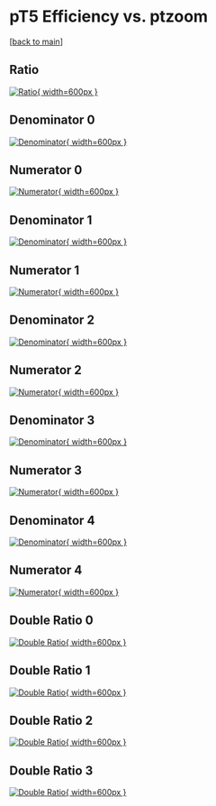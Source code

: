 # pT5 Efficiency vs. ptzoom

[[back to main](./)]



## Ratio

[![Ratio](../mtv/var/pT5_loweta_321_0_eff_ptzoom.png){ width=600px }](../mtv/var/pT5_loweta_321_0_eff_ptzoom.pdf)

## Denominator 0

[![Denominator](../mtv/den/pT5_loweta_321_0_eff_ptzoom_den0.png){ width=600px }](../mtv/den/pT5_loweta_321_0_eff_ptzoom_den0.pdf)

## Numerator 0

[![Numerator](../mtv/num/pT5_loweta_321_0_eff_ptzoom_num0.png){ width=600px }](../mtv/num/pT5_loweta_321_0_eff_ptzoom_num0.pdf)

## Denominator 1

[![Denominator](../mtv/den/pT5_loweta_321_0_eff_ptzoom_den1.png){ width=600px }](../mtv/den/pT5_loweta_321_0_eff_ptzoom_den1.pdf)

## Numerator 1

[![Numerator](../mtv/num/pT5_loweta_321_0_eff_ptzoom_num1.png){ width=600px }](../mtv/num/pT5_loweta_321_0_eff_ptzoom_num1.pdf)

## Denominator 2

[![Denominator](../mtv/den/pT5_loweta_321_0_eff_ptzoom_den2.png){ width=600px }](../mtv/den/pT5_loweta_321_0_eff_ptzoom_den2.pdf)

## Numerator 2

[![Numerator](../mtv/num/pT5_loweta_321_0_eff_ptzoom_num2.png){ width=600px }](../mtv/num/pT5_loweta_321_0_eff_ptzoom_num2.pdf)

## Denominator 3

[![Denominator](../mtv/den/pT5_loweta_321_0_eff_ptzoom_den3.png){ width=600px }](../mtv/den/pT5_loweta_321_0_eff_ptzoom_den3.pdf)

## Numerator 3

[![Numerator](../mtv/num/pT5_loweta_321_0_eff_ptzoom_num3.png){ width=600px }](../mtv/num/pT5_loweta_321_0_eff_ptzoom_num3.pdf)

## Denominator 4

[![Denominator](../mtv/den/pT5_loweta_321_0_eff_ptzoom_den4.png){ width=600px }](../mtv/den/pT5_loweta_321_0_eff_ptzoom_den4.pdf)

## Numerator 4

[![Numerator](../mtv/num/pT5_loweta_321_0_eff_ptzoom_num4.png){ width=600px }](../mtv/num/pT5_loweta_321_0_eff_ptzoom_num4.pdf)

## Double Ratio 0

[![Double Ratio](../mtv/ratio/pT5_loweta_321_0_eff_ptzoom_ratio0.png){ width=600px }](../mtv/ratio/pT5_loweta_321_0_eff_ptzoom_ratio0.pdf)

## Double Ratio 1

[![Double Ratio](../mtv/ratio/pT5_loweta_321_0_eff_ptzoom_ratio1.png){ width=600px }](../mtv/ratio/pT5_loweta_321_0_eff_ptzoom_ratio1.pdf)

## Double Ratio 2

[![Double Ratio](../mtv/ratio/pT5_loweta_321_0_eff_ptzoom_ratio2.png){ width=600px }](../mtv/ratio/pT5_loweta_321_0_eff_ptzoom_ratio2.pdf)

## Double Ratio 3

[![Double Ratio](../mtv/ratio/pT5_loweta_321_0_eff_ptzoom_ratio3.png){ width=600px }](../mtv/ratio/pT5_loweta_321_0_eff_ptzoom_ratio3.pdf)


